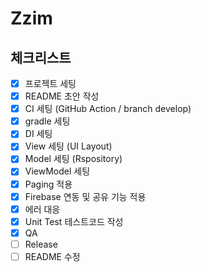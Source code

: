 # Zzim


## 체크리스트
- [X] 프로젝트 세팅
- [X] README 초안 작성
- [X] CI 세팅 (GitHub Action / branch develop)
- [X] gradle 세팅
- [X] DI 세팅
- [X] View 세팅 (UI Layout)
- [X] Model 세팅 (Rspository)
- [X] ViewModel 세팅
- [X] Paging 적용
- [X] Firebase 연동 및 공유 기능 적용
- [X] 에러 대응
- [X] Unit Test 테스트코드 작성
- [X] QA
- [ ] Release
- [ ] README 수정
